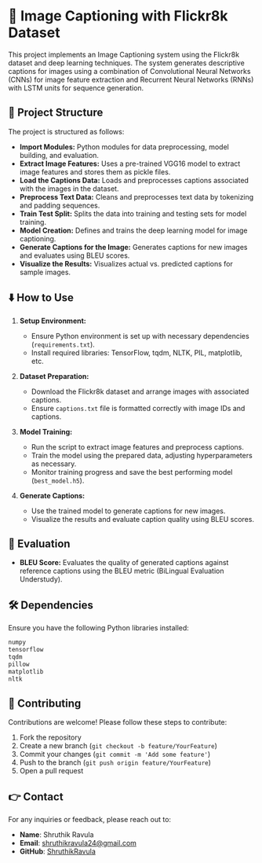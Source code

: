 # 📢 Image Captioning with Flickr8k Dataset

This project implements an Image Captioning system using the Flickr8k dataset and deep learning techniques. The system generates descriptive captions for images using a combination of Convolutional Neural Networks (CNNs) for image feature extraction and Recurrent Neural Networks (RNNs) with LSTM units for sequence generation.

## 🚀 Project Structure

The project is structured as follows:

- **Import Modules:** Python modules for data preprocessing, model building, and evaluation.
- **Extract Image Features:** Uses a pre-trained VGG16 model to extract image features and stores them as pickle files.
- **Load the Captions Data:** Loads and preprocesses captions associated with the images in the dataset.
- **Preprocess Text Data:** Cleans and preprocesses text data by tokenizing and padding sequences.
- **Train Test Split:** Splits the data into training and testing sets for model training.
- **Model Creation:** Defines and trains the deep learning model for image captioning.
- **Generate Captions for the Image:** Generates captions for new images and evaluates using BLEU scores.
- **Visualize the Results:** Visualizes actual vs. predicted captions for sample images.

## ⬇️ How to Use

1. **Setup Environment:**
   - Ensure Python environment is set up with necessary dependencies (`requirements.txt`).
   - Install required libraries: TensorFlow, tqdm, NLTK, PIL, matplotlib, etc.

2. **Dataset Preparation:**
   - Download the Flickr8k dataset and arrange images with associated captions.
   - Ensure `captions.txt` file is formatted correctly with image IDs and captions.

3. **Model Training:**
   - Run the script to extract image features and preprocess captions.
   - Train the model using the prepared data, adjusting hyperparameters as necessary.
   - Monitor training progress and save the best performing model (`best_model.h5`).

4. **Generate Captions:**
   - Use the trained model to generate captions for new images.
   - Visualize the results and evaluate caption quality using BLEU scores.

## 🎯 Evaluation

- **BLEU Score:** Evaluates the quality of generated captions against reference captions using the BLEU metric (BiLingual Evaluation Understudy).

## 🛠️ Dependencies

Ensure you have the following Python libraries installed:

```python
numpy
tensorflow
tqdm
pillow
matplotlib
nltk
```

## 🤝 Contributing

Contributions are welcome! Please follow these steps to contribute:

1. Fork the repository
2. Create a new branch (`git checkout -b feature/YourFeature`)
3. Commit your changes (`git commit -m 'Add some feature'`)
4. Push to the branch (`git push origin feature/YourFeature`)
5. Open a pull request

## 👉 Contact

For any inquiries or feedback, please reach out to:
- **Name**: Shruthik Ravula
- **Email**: shruthikravula24@gmail.com
- **GitHub**: [ShruthikRavula](https://github.com/ShruthikRavula)
